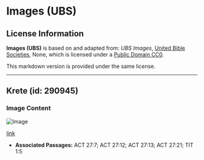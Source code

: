 # Images (UBS)

## License Information

**Images (UBS)** is based on and adapted from: _UBS Images_, [United Bible Societies](https://unitedbiblesocieties.org/), None, which is licensed under a [Public Domain CC0](https://creativecommons.org/public-domain/cc0/).

This markdown version is provided under the same license.



--------------------------------

## Krete (id: 290945)

### Image Content

![Image](https://cdn.aquifer.bible/aquifer-content/resources/Media/WEB-0570_crete.jpg)

[link](https://cdn.aquifer.bible/aquifer-content/resources/Media/WEB-0570_crete.jpg)

* **Associated Passages:** ACT 27:7; ACT 27:12; ACT 27:13; ACT 27:21; TIT 1:5

